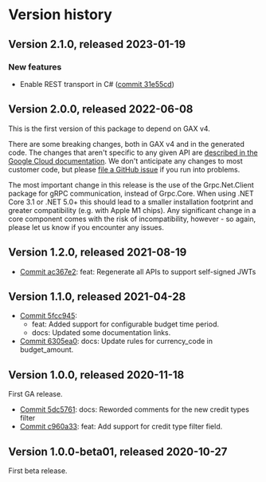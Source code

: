 # Version history

## Version 2.1.0, released 2023-01-19

### New features

- Enable REST transport in C# ([commit 31e55cd](https://github.com/googleapis/google-cloud-dotnet/commit/31e55cdbafe12bfae68e28a75a1b75ceb445684f))

## Version 2.0.0, released 2022-06-08

This is the first version of this package to depend on GAX v4.

There are some breaking changes, both in GAX v4 and in the generated
code. The changes that aren't specific to any given API are [described in the Google Cloud
documentation](https://cloud.google.com/dotnet/docs/reference/help/breaking-gax4).
We don't anticipate any changes to most customer code, but please [file a
GitHub issue](https://github.com/googleapis/google-cloud-dotnet/issues/new/choose)
if you run into problems.

The most important change in this release is the use of the Grpc.Net.Client package
for gRPC communication, instead of Grpc.Core. When using .NET Core 3.1 or .NET 5.0+
this should lead to a smaller installation footprint and greater compatibility (e.g.
with Apple M1 chips). Any significant change in a core component comes with the risk
of incompatibility, however - so again, please let us know if you encounter any
issues.
## Version 1.2.0, released 2021-08-19

- [Commit ac367e2](https://github.com/googleapis/google-cloud-dotnet/commit/ac367e2): feat: Regenerate all APIs to support self-signed JWTs

## Version 1.1.0, released 2021-04-28

- [Commit 5fcc945](https://github.com/googleapis/google-cloud-dotnet/commit/5fcc945):
  - feat: Added support for configurable budget time period.
  - docs: Updated some documentation links.
- [Commit 6305ea0](https://github.com/googleapis/google-cloud-dotnet/commit/6305ea0): docs: Update rules for currency_code in budget_amount.

## Version 1.0.0, released 2020-11-18

First GA release.

- [Commit 5dc5761](https://github.com/googleapis/google-cloud-dotnet/commit/5dc5761): docs: Reworded comments for the new credit types filter
- [Commit c960a33](https://github.com/googleapis/google-cloud-dotnet/commit/c960a33): feat: Add support for credit type filter field.

## Version 1.0.0-beta01, released 2020-10-27

First beta release.



